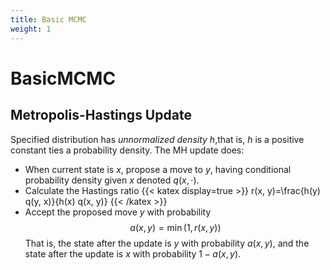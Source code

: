 ```yaml
---
title: Basic MCMC
weight: 1
---
```



# BasicMCMC


## Metropolis-Hastings Update


Specified distribution has *unnormalized density* $h$,that is, $h$ is a positive constant ties a probability density. The MH update does:

- When current state is $x$, propose a move to $y$, having conditional probability density given $x$ denoted $q(x,\cdot)$.
- Calculate the Hastings ratio
{{< katex display=true >}}
r(x, y)=\frac{h(y) q(y, x)}{h(x) q(x, y)}
{{< /katex >}}
- Accept the proposed move $y$ with probability 
$$
a(x, y)=\min (1, r(x, y))
$$
That is, the state after the update is $y$ with probability $a(x,y)$, and the state after the update is $x$ with probability $1-a(x,y)$.
